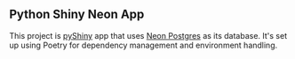 ## Python Shiny Neon App

This project is [pyShiny](https://shiny.posit.co/py/) app that uses [Neon Postgres](https://neon.tech/github) as its database. It's set up using Poetry for dependency management and environment handling.

